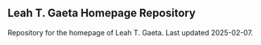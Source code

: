 ## Leah T. Gaeta Homepage Repository

Repository for the homepage of Leah T. Gaeta. Last updated 2025-02-07.
